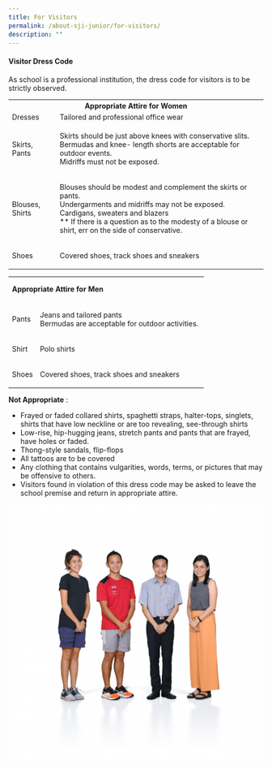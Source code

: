```yaml
---
title: For Visitors
permalink: /about-sji-junior/for-visitors/
description: ""
---
```

<h4><strong>Visitor Dress Code</strong></h4>
<p>As school is a professional institution, the dress code for visitors is to be strictly observed.</p>
<table>
<tbody>
<tr>
<th colspan="5">Appropriate Attire for Women</th>
</tr>
<tr>
<td>Dresses&nbsp;</td>
<td colspan="4">Tailored and professional office wear&nbsp;</td>
</tr>
<tr>
<td>Skirts, Pants</td>
<td colspan="4">
<p>Skirts should be just above knees with conservative slits.<br>Bermudas and knee- length shorts are acceptable for outdoor events.<br>Midriffs must not be exposed.</p>
</td>
</tr>
<tr>
<td>Blouses, Shirts</td>
<td colspan="4">
<p>Blouses should be modest and complement the skirts or pants.<br>Undergarments and midriffs may not be exposed.<br>Cardigans, sweaters and blazers<br>** If there is a question as to the modesty of a blouse or shirt, err on&nbsp;the side of conservative.</p>
</td>
</tr>
<tr>
<td>Shoes</td>
<td colspan="4">
<p>Covered shoes, track shoes and sneakers</p>
</td>
</tr>
</tbody>
</table>
<table>
<tbody>
<tr>
<td colspan="5">
<p><strong>Appropriate Attire for Men</strong></p>
</td>
</tr>
<tr>
<td>
<p>Pants</p>
</td>
<td colspan="4">
<p>Jeans and tailored pants<br>Bermudas are acceptable for outdoor activities.&nbsp;</p>
</td>
</tr>
<tr>
<td>
<p>Shirt</p>
</td>
<td colspan="4">
<p>Polo shirts</p>
</td>
</tr>
<tr>
<td>
<p>Shoes</p>
</td>
<td colspan="4">
<p>Covered shoes, track shoes and sneakers</p>
</td>
</tr>
</tbody>
</table>
<p><strong>Not Appropriate</strong>&nbsp;:&nbsp;</p>
<ul>
<li>Frayed or faded collared shirts, spaghetti straps, halter-tops, singlets, shirts that have low neckline or are too revealing, see-through shirts</li>
<li>Low-rise, hip-hugging jeans, stretch pants and pants that are frayed, have holes or faded.</li>
<li>Thong-style sandals, flip-flops</li>
<li>All tattoos are to be covered</li>
<li>Any clothing that contains vulgarities, words, terms, or pictures that may be offensive to others.</li>
<li>Visitors found in violation of this dress code may be asked to leave the school premise and return in appropriate attire.</li>
</ul>
<img src="/images/DRESSCODE.jpg">